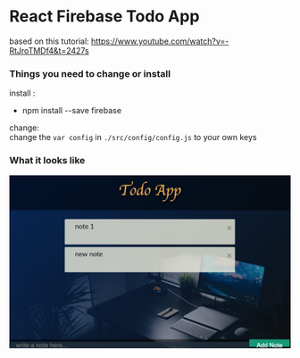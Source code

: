 # React Firebase Todo App

based on this tutorial: https://www.youtube.com/watch?v=-RtJroTMDf4&t=2427s 

### Things you need to change or install 

install :
<ul>
  <li>npm install --save firebase</li>
</ul> 

change:<br>
change the `var config` in `./src/config/config.js` to your own keys


### What it looks like

<img src="./img.png">